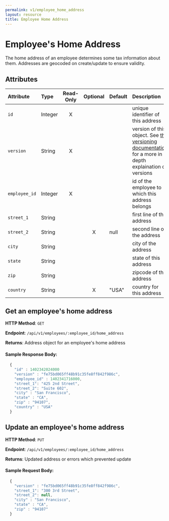```yaml
---
permalink: v1/employee_home_address
layout: resource
title: Employee Home Address
---
```


# Employee's Home Address

The home address of an employee determines some tax information about them. Addresses are geocoded on create/update to ensure validity.

## Attributes

| Attribute                     | Type              | Read-Only | Optional | Default | Description
| :----------                   |:-------------     |:---------:|:--------:|:--------|:-------------
| `id`                          | Integer           |     X     |          |         | unique identifier of this address
| `version`                     | String            |     X     |          |         | version of this object. See <a href="/v1/considerations/versioning/">the versioning documentation</a> for a more in depth explaination of versions
| `employee_id`                 | Integer           |     X     |          |         | id of the employee to which this address belongs
| `street_1`                    | String            |           |          |         | first line of the address
| `street_2`                    | String            |           |    X     | null    | second line of the address
| `city`                        | String            |           |          |         | city of the address
| `state`                       | String            |           |          |         | state of this address
| `zip`                         | String            |           |          |         | zipcode of this address
| `country`                     | String            |           |    X     | "USA"   | country for this address

## Get an employee's home address

**HTTP Method**: `GET`

**Endpoint**: `/api/v1/employees/:employee_id/home_address`

**Returns**: Address object for an employee's home address

#### Sample Response Body:

```javascript
  {
    "id" : 1402342024000
    "version" : "fe75bd065ff48b91c35fe8ff842f986c",
    "employee_id" : 1402341716000,
    "street_1": "425 2nd Street",
    "street_2": "Suite 602",
    "city" : "San Francisco",
    "state" : "CA",
    "zip" : "94107",
    "country" : "USA"
  }
```

## Update an employee's home address

**HTTP Method**: `PUT`

**Endpoint**: `/api/v1/employees/:employee_id/home_address`

**Returns**: Updated address or errors which prevented update

#### Sample Request Body:

```javascript
  {
    "version" : "fe75bd065ff48b91c35fe8ff842f986c",
    "street_1": "300 3rd Street",
    "street_2": null,
    "city" : "San Francisco",
    "state" : "CA",
    "zip" : "94107"
  }
```
